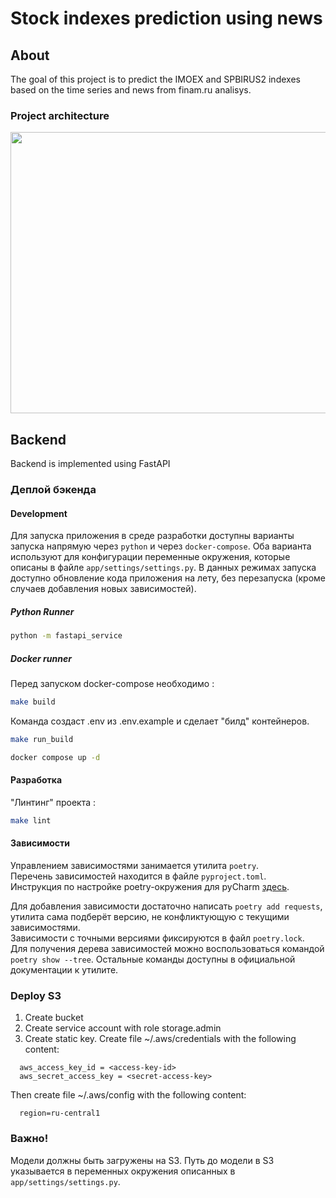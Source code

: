# Stock indexes prediction using news
## About
The goal of this project is to predict the IMOEX and SPBIRUS2 indexes based on the time series and news from finam.ru analisys.
### Project architecture
<p align="center">
  <img width="600" height="450" src="https://sun9-15.userapi.com/impg/8bmRZ3ZBF-z2GakolAZ47gjrgXqYdCJrxXw6pg/OAxO30BUNRA.jpg?size=1451x1105&quality=96&sign=3978262b45c79a9b15f9603c14b3560a&type=album">
</p>

## Backend
Backend is implemented using FastAPI

### Деплой бэкенда

#### Development

Для запуска приложения в среде разработки доступны варианты запуска напрямую через `python` и
через `docker-compose`. Оба варианта используют для конфигурации переменные окружения, которые
описаны в файле `app/settings/settings.py`. В данных режимах запуска доступно обновление кода приложения
на лету, без перезапуска (кроме случаев добавления новых зависимостей).

##### Python Runner

```bash
python -m fastapi_service
```

##### Docker runner

Перед запуском docker-compose необходимо :

```bash
make build
```

Команда создаст .env из .env.example и сделает "билд" контейнеров.

```bash
make run_build
```

```bash
docker compose up -d
```


#### Разработка

"Линтинг" проекта :

```bash
make lint 
```

#### Зависимости

Управлением зависимостями занимается утилита `poetry`. \
Перечень зависимостей находится в файле `pyproject.toml`. \
Инструкция по настройке poetry-окружения для
pyCharm [здесь](https://www.jetbrains.com/help/pycharm/poetry.html).

Для добавления зависимости достаточно написать `poetry add requests`, утилита сама подберёт версию,
не конфликтующую с текущими зависимостями. \
Зависимости с точными версиями фиксируются в файл `poetry.lock`. \
Для получения дерева зависимостей можно воспользоваться командой `poetry show --tree`. Остальные
команды доступны в официальной документации к утилите.

### Deploy S3

1. Create bucket
1. Create service account with role storage.admin
1. Create static key. Create file ~/.aws/credentials with the following content:
```[default]
  aws_access_key_id = <access-key-id>
  aws_secret_access_key = <secret-access-key>
```
Then create file ~/.aws/config with the following content:
```[default]
  region=ru-central1
```
### Важно!

Модели должны быть загружены на S3.
Путь до модели в S3 указывается в переменных окружения описанных в `app/settings/settings.py`.


